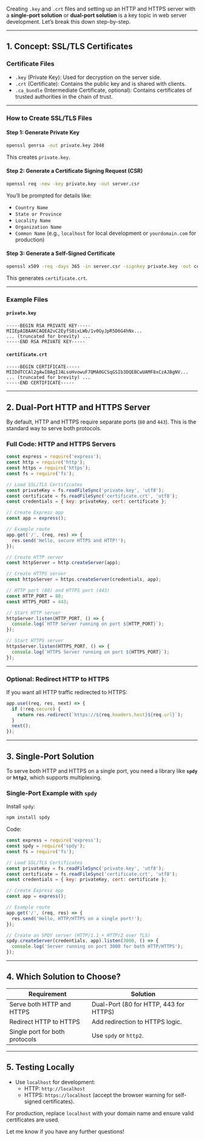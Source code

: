 Creating `.key` and `.crt` files and setting up an HTTP and HTTPS server with a **single-port solution** or **dual-port solution** is a key topic in web server development. Let’s break this down step-by-step.

---

## 1. **Concept: SSL/TLS Certificates**
### Certificate Files
- `.key` (Private Key): Used for decryption on the server side.
- `.crt` (Certificate): Contains the public key and is shared with clients.
- `.ca_bundle` (Intermediate Certificate, optional): Contains certificates of trusted authorities in the chain of trust.

---

### How to Create SSL/TLS Files

#### **Step 1: Generate Private Key**
```bash
openssl genrsa -out private.key 2048
```
This creates `private.key`.

#### **Step 2: Generate a Certificate Signing Request (CSR)**
```bash
openssl req -new -key private.key -out server.csr
```
You’ll be prompted for details like:
- `Country Name`
- `State or Province`
- `Locality Name`
- `Organization Name`
- `Common Name` (e.g., `localhost` for local development or `yourdomain.com` for production)

#### **Step 3: Generate a Self-Signed Certificate**
```bash
openssl x509 -req -days 365 -in server.csr -signkey private.key -out certificate.crt
```
This generates `certificate.crt`.

---

### Example Files

#### `private.key`
```plaintext
-----BEGIN RSA PRIVATE KEY-----
MIIEpAIBAAKCAQEA2vC2EyfS8ixLWb/1v0GyJpR5D6G4hNx...
... (truncated for brevity) ...
-----END RSA PRIVATE KEY-----
```

#### `certificate.crt`
```plaintext
-----BEGIN CERTIFICATE-----
MIIDdTCCAl2gAwIBAgIJALsoHvowuF7QMA0GCSqGSIb3DQEBCwUAMF8xCzAJBgNV...
... (truncated for brevity) ...
-----END CERTIFICATE-----
```

---

## 2. **Dual-Port HTTP and HTTPS Server**

By default, HTTP and HTTPS require separate ports (`80` and `443`). This is the standard way to serve both protocols.

### Full Code: HTTP and HTTPS Servers
```javascript
const express = require('express');
const http = require('http');
const https = require('https');
const fs = require('fs');

// Load SSL/TLS Certificates
const privateKey = fs.readFileSync('private.key', 'utf8');
const certificate = fs.readFileSync('certificate.crt', 'utf8');
const credentials = { key: privateKey, cert: certificate };

// Create Express app
const app = express();

// Example route
app.get('/', (req, res) => {
  res.send('Hello, secure HTTPS and HTTP!');
});

// Create HTTP server
const httpServer = http.createServer(app);

// Create HTTPS server
const httpsServer = https.createServer(credentials, app);

// HTTP port (80) and HTTPS port (443)
const HTTP_PORT = 80;
const HTTPS_PORT = 443;

// Start HTTP server
httpServer.listen(HTTP_PORT, () => {
  console.log(`HTTP Server running on port ${HTTP_PORT}`);
});

// Start HTTPS server
httpsServer.listen(HTTPS_PORT, () => {
  console.log(`HTTPS Server running on port ${HTTPS_PORT}`);
});
```

---

### Optional: Redirect HTTP to HTTPS
If you want all HTTP traffic redirected to HTTPS:
```javascript
app.use((req, res, next) => {
  if (!req.secure) {
    return res.redirect(`https://${req.headers.host}${req.url}`);
  }
  next();
});
```

---

## 3. **Single-Port Solution**
To serve both HTTP and HTTPS on a single port, you need a library like **`spdy`** or **`http2`**, which supports multiplexing.

### Single-Port Example with `spdy`
Install `spdy`:
```bash
npm install spdy
```

Code:
```javascript
const express = require('express');
const spdy = require('spdy');
const fs = require('fs');

// Load SSL/TLS Certificates
const privateKey = fs.readFileSync('private.key', 'utf8');
const certificate = fs.readFileSync('certificate.crt', 'utf8');
const credentials = { key: privateKey, cert: certificate };

// Create Express app
const app = express();

// Example route
app.get('/', (req, res) => {
  res.send('Hello, HTTP/HTTPS on a single port!');
});

// Create an SPDY server (HTTP/1.1 + HTTP/2 over TLS)
spdy.createServer(credentials, app).listen(3000, () => {
  console.log('Server running on port 3000 for both HTTP/HTTPS');
});
```

---

## 4. **Which Solution to Choose?**

| **Requirement**                | **Solution**                       |
|---------------------------------|------------------------------------|
| Serve both HTTP and HTTPS       | Dual-Port (80 for HTTP, 443 for HTTPS) |
| Redirect HTTP to HTTPS          | Add redirection to HTTPS logic.   |
| Single port for both protocols  | Use `spdy` or `http2`.            |

---

## 5. **Testing Locally**
- Use `localhost` for development:
  - HTTP: `http://localhost`
  - HTTPS: `https://localhost` (accept the browser warning for self-signed certificates).

For production, replace `localhost` with your domain name and ensure valid certificates are used.

Let me know if you have any further questions!